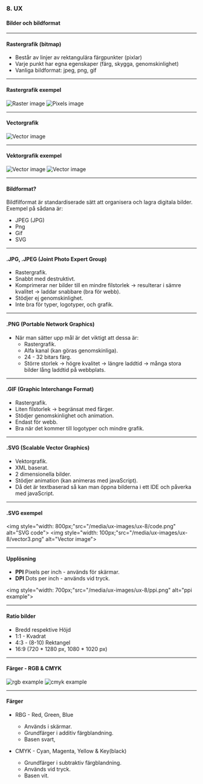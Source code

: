 ### 8. UX
#### Bilder och bildformat


---

#### Rastergrafik (bitmap)

* Består av linjer av rektangulära färgpunkter (pixlar)
* Varje punkt har egna egenskaper (färg, skygga, genomskinlighet)
* Vanliga bildformat: jpeg, png, gif


---

#### Rastergrafik exempel
<img src="/media/ux-images/ux-8/ocean.jpeg" alt="Raster image">
<img src="/media/ux-images/ux-8/pixels.png" alt="Pixels image">


---

#### Vectorgrafik
<img  src="/media/ux-images/ux-8/vector2.png" alt="Vector image">


---
				

#### Vektorgrafik exempel
<img src="/media/ux-images/ux-8/vector.png" alt="Vector image">
<img src="/media/ux-images/ux-8/vector4.png" alt="Vector image">


---


#### Bildformat?
Bildfilformat är standardiserade sätt att organisera och lagra digitala bilder. Exempel på sådana är:

* JPEG (JPG)
* Png
* Gif
* SVG


---

#### .JPG, .JPEG (Joint Photo Expert Group)

* Rastergrafik.
* Snabbt med destruktivt.
* Komprimerar ner bilder till en mindre filstorlek -> resulterar i sämre kvalitet -> laddar snabbare (bra för webb).
* Stödjer ej genomskinlighet.
* Inte bra för typer, logotyper, och grafik.							


---

#### .PNG (Portable Network Graphics)

* När man sätter upp mål är det viktigt att dessa är:
  * Rastergrafik.
  * Alfa kanal (kan göras genomskinliga).
  * 24 - 32 bitars färg.
  * Större storlek -> högre kvalitet -> längre laddtid -> många stora bilder lång laddtid på webbplats.			
	


---

#### .GIF (Graphic Interchange Format)

* Rastergrafik.
* Liten filstorlek → begränsat med färger.
* Stödjer genomskinlighet och animation.
* Endast för webb.
* Bra när det kommer till logotyper och mindre grafik.			


---

#### .SVG (Scalable Vector Graphics)

* Vektorgrafik.
* XML baserat.
* 2 dimensionella bilder.
* Stödjer animation (kan animeras med javaScript).
* Då det är textbaserad så kan man öppna bilderna i ett IDE och påverka med javaScript.


---

#### .SVG exempel
<img style="width: 800px;"src="/media/ux-images/ux-8/code.png" alt="SVG code">
<img style="width: 100px;"src="/media/ux-images/ux-8/vector3.png" alt="Vector image">


---

#### Upplösning

* **PPI** Pixels per inch - används för skärmar.
* **DPI** Dots per inch - används vid tryck.

<img style="width: 700px;"src="/media/ux-images/ux-8/ppi.png" alt="ppi example">


---

#### Ratio bilder

* Bredd respektive Höjd
* 1:1 - Kvadrat
* 4:3 - (8-10) Rektangel
* 16:9 (720 * 1280 px, 1080 * 1020 px)


---

#### Färger - RGB & CMYK
<img src="/media/ux-images/ux-8/rgb.jpg" alt="rgb example">
<img src="/media/ux-images/ux-8/cmyk.png" alt="cmyk example">


---

#### Färger

* RBG - Red, Green, Blue
  * Används i skärmar.
  * Grundfärger i additiv färgblandning.
  * Basen svart,
	
* CMYK - Cyan, Magenta, Yellow & Key(black) 
  * Grundfärger i subtraktiv färgblandning.
  * Används vid tryck.
  * Basen vit.